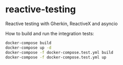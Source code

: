# reactive-testing

Reactive testing with Gherkin, ReactiveX and asyncio

How to build and run the integration tests:

```sh
docker-compose build
docker-compose up -d
docker-compose -f docker-compose.test.yml build
docker-compose -f docker-compose.test.yml up
```
